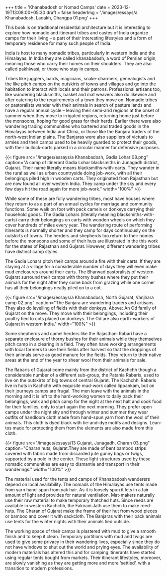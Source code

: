 +++
title = 'Khanabadosh or Nomad Camps'
date = 2023-12-19T13:08:00+05:30
draft = false
headerImg = '/images/essays/a Khanabadosh, Ladakh, Changpa 01.png'
+++

This book is on traditional residential architecture but it is interesting to explore how
nomadic and itinerant tribes and castes of India organize camps for their living – a part
of their interesting lifestyles and a form of temporary residence for many such people of
India.

India is host to many nomadic tribes, particularly in western India and the Himalayas. In
India they are called khanabadosh, a word of Persian origin, meaning those who carry their
homes on their shoulders. They are also called pakhiwasi, or those who stay in camps.

Tribes like jugglers, bards, magicians, snake-charmers, genealogists and the like pitch
camps on the outskirts of towns and villages and go into the habitation to interact with
locals and their patrons. Professional artisans too, like wandering blacksmiths, basket and
mat weavers also do likewise and after catering to the requirements of a town they move
on. Nomadic tribes or pastoralists wander with their animals in search of pasture lands
and have a regular annual cycle – leaving their semi-arid regions at the onset of summer
when they move to irrigated regions, returning home just before the monsoons, hoping
for good grass for their herds. Earlier there were also wandering trading communities
who bartered and traded goods in the Himalayas between India and China, or those like
the Banjara traders of the north-west Indian plains. The Banjaras were also suppliers of
victuals to armies and their camps used to be heavily guarded to protect their goods, with
their bullock-carts parked in a circular manner for defensive purposes.

{{< figure src="/images/essays/a Khanabadosh, Gadia Lohar 08.png" caption="A camp of itinerant Gadia Lohar blacksmiths in Junagadh district, Gujarat. Their name literally means blacksmiths-with-carts. They wander in the rural as well as urban countryside doing job-work, with all their belongings piled high in wooden carts. They originated from Rajasthan but are now found all over western India. They camp under the sky and every few days hit the road again for more job-work." width="100%" >}}

While some of these are fully wandering tribes, most have houses where they return to
as a part of an annual cycles for marriage and community functions. Some walk on foot
with pack camels or donkeys carrying their household goods. The Gadia Lohars (literally
meaning blacksmiths-with-carts) carry their belongings on carts with wooden wheels
on which they cover hundreds of miles every year. The wandering route of performing
itinerants is normally shorter and they camp for days continuously on the outskirts of
towns. The herders and shepherds too return to their homes before the monsoons and
some of their huts are illustrated in the this work for the states of Rajasthan and Gujarat.
However, different wandering tribes have distinct camp styles.

The Gadia Lohars pitch their camps around a fire with their carts. If they are staying at
a village for a considerable number of days they will even make mud enclosures around
their carts. The Bharwad pastoralists of western Gujarat surround their camps with thorny
bushes where they put their animals for the night after they come back from grazing while
one corner has all their belongings neatly piled on to a cot.

{{< figure src="/images/essays/a Khanabadosh, North Gujarat, Vanjhara camp 02.png" caption="The Banjara are wandering traders and artisans. They also do levelling of fields with their donkeys. Above: An Od family of Gujarat on the move. They move with their belongings, including their poultry tied to cots placed on donkeys. The Od are also earth-workers of Gujarat in western India." width="100%" >}}

Some shepherds and camel herders like the Rajasthani Rabari have a separate enclosure of
thorny bushes for their animals while they themselves pitch camp in a clearing in a field.
They often have working arrangements with local farmers to use their fields after harvest so
that the droppings of their animals serve as good manure for the fields. They return to their
native areas at the end of the year to shear wool from their animals for sale.

The Rabaris of Gujarat come mainly from the district of Kachchh though a considerable
number of a different sub-group, the Patania Rabaris, used to live on the outskirts of big
towns of central Gujarat. The Kachchhi Rabaris live in huts in Kachchh with exquisite
mud-work called lippankam, but on their journeys camps are frugal. The men leave with
the animals in the morning and it is left to the hard-working women to daily pack their
belongings, walk and pitch camp for the night at the next halt and cook food for their
families, only to start again the next morning. They prefer open camps under the night sky
and through winter and summer they wear outfits of handloom cloth made from hand-spun
yarn from the wool of their animals. This cloth is dyed black with tie-and-dye motifs and
designs. Lean-tos made for protecting them from the elements are also made from this cloth.

{{< figure src="/images/essays/13 Gujarat, Junagadh, Charan 03.png" caption="Charan huts, Gujarat.They are made of bent bamboo strips covered with fabric made from discarded jute gunny bags or twigs, supported by a pole in the center. These light structures used by these nomadic communities are easy to dismantle and transport in their wanderings." width="100%" >}}

The material used for the tents and camps of Khanabadosh wanderers depend on local
availability. The nomads of the Himalayas use tents made from yarn hand-spun from yak
hair. As it is loosely spun it lets in a fair amount of light and provides for natural ventilation.
Mat-makers naturally use their raw material to make temporary thatched huts. Since reeds
are available in western Kachchh, the Fakirani Jath use them to make reed-huts. The Charan
of Gujarat make the frame of their hut from wood pieces or bamboo and cover it with sackcloth.
The Banjaras with their pack animals use tents for the winter nights with their animals
tied outside.

The working space of their camps is plastered with mud to give a smooth finish and to keep
it clean. Temporary partitions with mud and twigs are used to give some privacy in their
wandering lives, especially since they do not have windows to shut out the world and prying
eyes. The availability of modern materials has altered this and for camping itinerants have
started using regular tents bought from markets. Their itinerant lifestyles, moreover, are
slowly vanishing as they are getting more and more ‘settled’, with a transition to modern
professions.